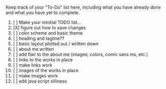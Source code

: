 Keep track of your "To-Do" list here, including what you have already done
and what you have yet to complete.

1. [ ] Make your ininitial TODO list...
2. [X] figure out how to save changes
3. [ ] color scheme and basic theme
4. [ ] heading and tagline??
5. [ ] basic layout plotted out / written down
6. [ ] about me written
7. [ ] add flair to the about me (images, colors, comic sans ms, etc.)
8. [ ] links to the works in place
9. [ ] make links work
10. [ ] images of the works in place
11. [ ] make images work
12. [ ] add java script silliness
